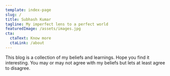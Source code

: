 ```yaml
---
template: index-page
slug: /
title: Subhash Kumar
tagline: My imperfect lens to a perfect world
featuredImage: /assets/images.jpg
cta:
  ctaText: Know more
  ctaLink: /about
---
```

This blog is a collection of my beliefs and learnings. Hope you find it interesting. You may or may not agree with my beliefs but lets at least agree to disagree.